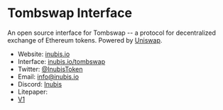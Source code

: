 # Tombswap Interface


An open source interface for Tombswap -- a protocol for decentralized exchange of Ethereum tokens. Powered by [Uniswap](https://uniswap.org/).

- Website: [inubis.io](https://inubis.io/)
- Interface: [inubis.io/tombswap](https://inubis.io/tombswap)
- Twitter: [@InubisToken](https://twitter.com/InubisToken)
- Email: [info@inubis.io](mailto:info@inubis.io)
- Discord: [Inubis](https://discord.com/invite/y5TdB28H)
- Litepaper:
- [V1](https://inubis.io/litepaper.pdf)
